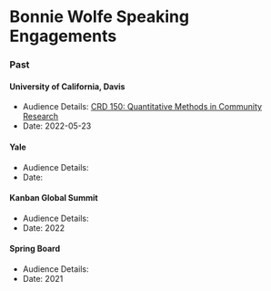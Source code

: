 # Bonnie Wolfe Speaking Engagements

### Past

#### University of California, Davis
- Audience Details: [CRD 150: Quantitative Methods in Community Research](https://crd150.github.io/index.html)
- Date: 2022-05-23

#### Yale
- Audience Details: 
- Date: 

#### Kanban Global Summit
- Audience Details: 
- Date: 2022

#### Spring Board
- Audience Details: 
- Date: 2021
